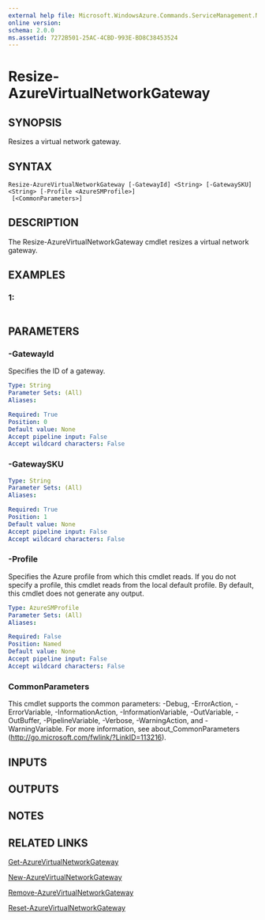 ```yaml
---
external help file: Microsoft.WindowsAzure.Commands.ServiceManagement.Network.dll-Help.xml
online version: 
schema: 2.0.0
ms.assetid: 7272B501-25AC-4CBD-993E-BD8C38453524
---
```


# Resize-AzureVirtualNetworkGateway

## SYNOPSIS
Resizes a virtual network gateway.

## SYNTAX

```
Resize-AzureVirtualNetworkGateway [-GatewayId] <String> [-GatewaySKU] <String> [-Profile <AzureSMProfile>]
 [<CommonParameters>]
```

## DESCRIPTION
The Resize-AzureVirtualNetworkGateway cmdlet resizes a virtual network gateway.

## EXAMPLES

### 1:
```

```

## PARAMETERS

### -GatewayId
Specifies the ID of a gateway.

```yaml
Type: String
Parameter Sets: (All)
Aliases: 

Required: True
Position: 0
Default value: None
Accept pipeline input: False
Accept wildcard characters: False
```

### -GatewaySKU
```yaml
Type: String
Parameter Sets: (All)
Aliases: 

Required: True
Position: 1
Default value: None
Accept pipeline input: False
Accept wildcard characters: False
```

### -Profile
Specifies the Azure profile from which this cmdlet reads. 
If you do not specify a profile, this cmdlet reads from the local default profile.
By default, this cmdlet does not generate any output.

```yaml
Type: AzureSMProfile
Parameter Sets: (All)
Aliases: 

Required: False
Position: Named
Default value: None
Accept pipeline input: False
Accept wildcard characters: False
```

### CommonParameters
This cmdlet supports the common parameters: -Debug, -ErrorAction, -ErrorVariable, -InformationAction, -InformationVariable, -OutVariable, -OutBuffer, -PipelineVariable, -Verbose, -WarningAction, and -WarningVariable. For more information, see about_CommonParameters (http://go.microsoft.com/fwlink/?LinkID=113216).

## INPUTS

## OUTPUTS

## NOTES

## RELATED LINKS

[Get-AzureVirtualNetworkGateway](./Get-AzureVirtualNetworkGateway.md)

[New-AzureVirtualNetworkGateway](./New-AzureVirtualNetworkGateway.md)

[Remove-AzureVirtualNetworkGateway](./Remove-AzureVirtualNetworkGateway.md)

[Reset-AzureVirtualNetworkGateway](./Reset-AzureVirtualNetworkGateway.md)


